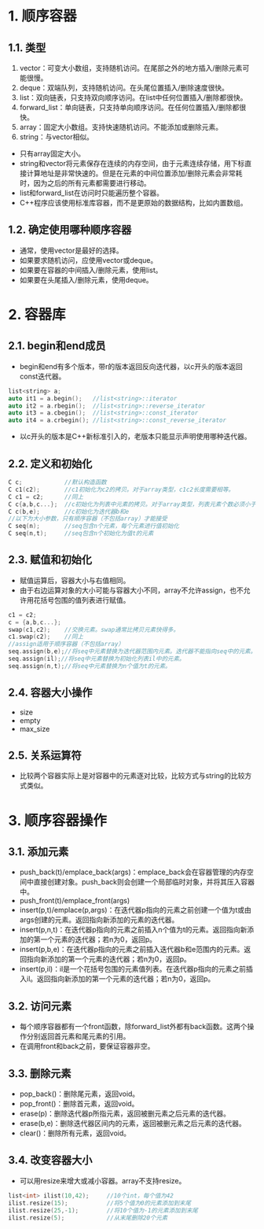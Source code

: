 # 1. 顺序容器
## 1.1. 类型
1. vector：可变大小数组，支持随机访问。在尾部之外的地方插入/删除元素可能很慢。
2. deque：双端队列，支持随机访问。在头尾位置插入/删除速度很快。
3. list：双向链表，只支持双向顺序访问。在list中任何位置插入/删除都很快。
4. forward_list：单向链表，只支持单向顺序访问。在任何位置插入/删除都很快。
5. array：固定大小数组。支持快速随机访问。不能添加或删除元素。
6. string：与vector相似。  

- 只有array固定大小。
- string和vector将元素保存在连续的内存空间，由于元素连续存储，用下标直接计算地址是非常快速的。但是在元素的中间位置添加/删除元素会非常耗时，因为之后的所有元素都需要进行移动。
- list和forward_list在访问时只能遍历整个容器。
- C++程序应该使用标准库容器，而不是更原始的数据结构，比如内置数组。
## 1.2. 确定使用哪种顺序容器
- 通常，使用vector是最好的选择。
- 如果要求随机访问，应使用vector或deque。
- 如果要在容器的中间插入/删除元素，使用list。
- 如果要在头尾插入/删除元素，使用deque。

# 2. 容器库
## 2.1. begin和end成员
- begin和end有多个版本，带r的版本返回反向迭代器，以c开头的版本返回const迭代器。
```C++
list<string> a;
auto it1 = a.begin();   //list<string>::iterator
auto it2 = a.rbegin();  //list<string>::reverse_iterator
auto it3 = a.cbegin();  //list<string>::const_iterator
auto it4 = a.crbegin(); //list<string>::const_reverse_iterator
```
- 以c开头的版本是C++新标准引入的，老版本只能显示声明使用哪种迭代器。
## 2.2. 定义和初始化
```C++
C c;            //默认构造函数
C c1(c2);       //c1初始化为c2的拷贝。对于array类型，c1c2长度需要相等。
C c1 = c2;      //同上
C c{a,b,c...};  //c初始化为列表中元素的拷贝。对于array类型，列表元素个数必须小于等于array大小。
C c(b,e);       //c初始化为迭代器b和e
//以下为大小参数，只有顺序容器（不包括array）才能接受
C seq(n);       //seq包含n个元素，每个元素进行值初始化
C seq(n,t);     //seq包含n个初始化为值t的元素
```
## 2.3. 赋值和初始化
- 赋值运算后，容器大小与右值相同。
- 由于右边运算对象的大小可能与容器大小不同，array不允许assign，也不允许用花括号包围的值列表进行赋值。
```C++
c1 = c2;
c = {a,b,c...};
swap(c1,c2);    //交换元素。swap通常比拷贝元素快得多。
c1.swap(c2);    //同上
//assign适用于顺序容器（不包括array）
seq.assign(b,e);//将seq中元素替换为迭代器范围内元素。迭代器不能指向seq中的元素。
seq.assign(il);//将seq中元素替换为初始化列表il中的元素。
seq.assign(n,t);//将seq中元素替换为n个值为t的元素。
```
## 2.4. 容器大小操作
- size
- empty
- max_size
## 2.5. 关系运算符
- 比较两个容器实际上是对容器中的元素逐对比较，比较方式与string的比较方式类似。

# 3. 顺序容器操作
## 3.1. 添加元素
- push_back(t)/emplace_back(args)：emplace_back会在容器管理的内存空间中直接创建对象。push_back则会创建一个局部临时对象，并将其压入容器中。
- push_front(t)/emplace_front(args)
- insert(p,t)/emplace(p,args)：在迭代器p指向的元素之前创建一个值为t或由args创建的元素。返回指向新添加的元素的迭代器。
- insert(p,n,t)：在迭代器p指向的元素之前插入n个值为t的元素。返回指向新添加的第一个元素的迭代器；若n为0，返回p。
- insert(p,b,e)：在迭代器p指向的元素之前插入迭代器b和e范围内的元素。返回指向新添加的第一个元素的迭代器；若n为0，返回p。
- insert(p,il)：il是一个花括号包围的元素值列表。在迭代器p指向的元素之前插入il。返回指向新添加的第一个元素的迭代器；若n为0，返回p。
## 3.2. 访问元素
- 每个顺序容器都有一个front函数，除forward_list外都有back函数。这两个操作分别返回首元素和尾元素的引用。
- 在调用front和back之前，要保证容器非空。
## 3.3. 删除元素
- pop_back()：删除尾元素，返回void。  
- pop_front()：删除首元素，返回void。
- erase(p)：删除迭代器p所指元素，返回被删元素之后元素的迭代器。
- erase(b,e)：删除迭代器区间内的元素，返回被删元素之后元素的迭代器。
- clear()：删除所有元素，返回void。
## 3.4. 改变容器大小
- 可以用resize来增大或减小容器。array不支持resize。
```C++
list<int> ilist(10,42);     //10个int，每个值为42
ilist.resize(15);           //将5个值为0的元素添加到末尾
ilist.resize(25,-1);        //将10个值为-1的元素添加到末尾
ilist.resize(5);            //从末尾删除20个元素
```
